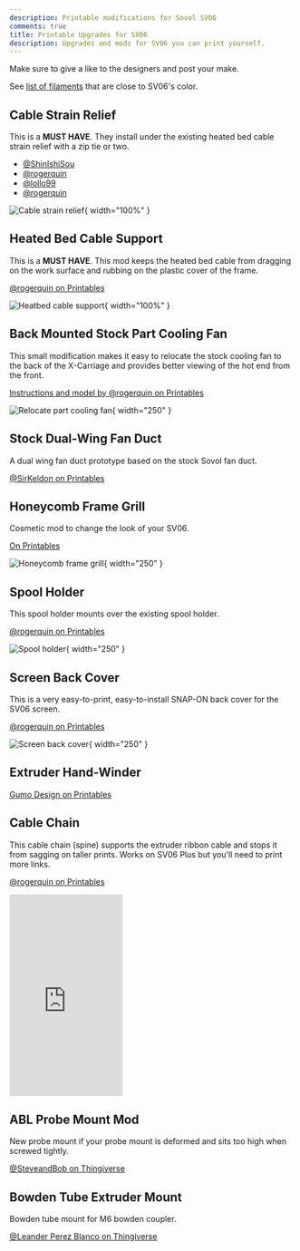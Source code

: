 ```yaml
---
description: Printable modifications for Sovol SV06
comments: true
title: Printable Upgrades for SV06
description: Upgrades and mods for SV06 you can print yourself.
---
```


Make sure to give a like to the designers and post your make.

See [list of filaments](/Parts/printable-parts/#sovol-colored-filament) that are close to SV06's color.

## Cable Strain Relief

This is a **MUST HAVE**. They install under the existing heated bed cable strain relief with a zip tie or two.

- [@ShinIshiSou](https://www.printables.com/model/452682-sovol-sv06-strain-relief)
- [@rogerquin](https://www.printables.com/model/461239-raised-cable-strain-relief-for-sovol-sv06-3d-print)
- [@lollo99](https://www.printables.com/model/423797-cable-strain-relief-for-sovol-sv06-curve)
- [@rogerquin](https://www.printables.com/model/409660)

![Cable strain relief](/images/upgrades/cable_strain_relief.webp){ width="100%" }

## Heated Bed Cable Support

This is a **MUST HAVE**. This mod keeps the heated bed cable from dragging on the work surface and rubbing on the plastic cover of the frame.

[@rogerquin on Printables](https://www.printables.com/model/409689-heatbed-cable-support-for-sovol-sv06-3d-printer)

![Heatbed cable support](/images/upgrades/heatbed_cable_support.webp){ width="100%" }

## Back Mounted Stock Part Cooling Fan

This small modification makes it easy to relocate the stock cooling fan to the back of the X-Carriage and provides better viewing of the hot end from the front.

[Instructions and model by @rogerquin on Printables](https://www.printables.com/model/447126-back-mounted-cooling-fan-duct-for-sovol-sv06-3d-pr)

![Relocate part cooling fan](/images/upgrades/relocate_cooling_fan.webp){ width="250"  }

## Stock Dual-Wing Fan Duct

A dual wing fan duct prototype based on the stock Sovol fan duct.

[@SirKeldon on Printables](https://www.printables.com/model/417565-sovol-sv06-stock-dual-wing-fan-duct-wip)

## Honeycomb Frame Grill

Cosmetic mod to change the look of your SV06.

[On Printables](https://www.printables.com/model/413070-sovol-sv06-honeycomb-style-front-and-back-grill)

![Honeycomb frame grill](/images/upgrades/honeycomb_grill.webp){ width="250"  }

## Spool Holder

This spool holder mounts over the existing spool holder. 

[@rogerquin on Printables](https://www.printables.com/model/447467-cable-chain-spine-for-sovol-sv06-3d-printer-extrud)

![Spool holder](/images/upgrades/spool_holder.webp){ width="250"  }

## Screen Back Cover

This is a very easy-to-print, easy-to-install SNAP-ON back cover for the SV06 screen.

[@rogerquin on Printables](https://www.printables.com/model/409672)

![Screen back cover](/images/upgrades/screen_back_cover.webp){ width="250"  }

## Extruder Hand-Winder

[Gumo Design on Printables](https://www.printables.com/model/456126-sv06-sv06-plus-extruder-hand-winder)

## Cable Chain

This cable chain (spine) supports the extruder ribbon cable and stops it from sagging on taller prints. Works on SV06 Plus but you'll need to print more links.

[@rogerquin on Printables](https://www.printables.com/model/447467-cable-chain-spine-for-sovol-sv06-3d-printer-extrud)

<iframe width="200" height="356" src="https://www.youtube.com/embed/bT2nM9XymbM" title="Cable spine for Sovol SV06 (Plus)" frameborder="0" allow="accelerometer; autoplay; clipboard-write; encrypted-media; gyroscope; picture-in-picture; web-share" allowfullscreen></iframe>

## ABL Probe Mount Mod

New probe mount if your probe mount is deformed and sits too high when screwed tightly.

[@SteveandBob on Thingiverse](https://www.thingiverse.com/thing:5988095)

## Bowden Tube Extruder Mount

Bowden tube mount for M6 bowden coupler.

[@Leander Perez Blanco on Thingiverse](https://www.printables.com/model/462049-sovol-sv06-plus-bowden-tube-mount)
